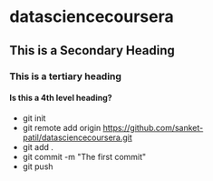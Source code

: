 datasciencecoursera
===================

## This is a Secondary Heading

### This is a tertiary heading

#### Is this a 4th level heading?

* git init
* git remote add origin https://github.com/sanket-patil/datasciencecoursera.git
* git add .
* git commit -m "The first commit"
* git push
